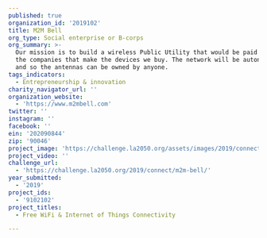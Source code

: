 ```yaml
---
published: true
organization_id: '2019102'
title: M2M Bell
org_type: Social enterprise or B-corps
org_summary: >-
  Our mission is to build a wireless Public Utility that would be paid for by
  the companies that make the devices we buy. The network will be autonomous,
  and so the antennas can be owned by anyone.
tags_indicators:
  - Entrepreneurship & innovation
charity_navigator_url: ''
organization_website:
  - 'https://www.m2mbell.com'
twitter: ''
instagram: ''
facebook: ''
ein: '202090844'
zip: '90046'
project_image: 'https://challenge.la2050.org/assets/images/2019/connect/2048-wide/m2m-bell.jpg'
project_video: ''
challenge_url:
  - 'https://challenge.la2050.org/2019/connect/m2m-bell/'
year_submitted:
  - '2019'
project_ids:
  - '9102102'
project_titles:
  - Free WiFi & Internet of Things Connectivity

---
```

